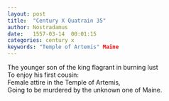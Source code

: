 ```yaml
---
layout: post
title:  "Century X Quatrain 35"
author: Nostradamus
date:   1557-03-14  00:01:15
categories: century x
keywords: "Temple of Artemis" Maine
---
```

The younger son of the king flagrant in burning lust  
To enjoy his first cousin:  
Female attire in the Temple of Artemis,  
Going to be murdered by the unknown one of Maine.
